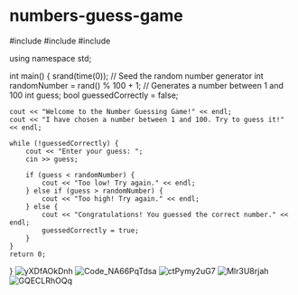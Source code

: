 # numbers-guess-game
#include <iostream>
#include <cstdlib>
#include <ctime>

using namespace std;

int main() {
    srand(time(0)); // Seed the random number generator
    int randomNumber = rand() % 100 + 1; // Generates a number between 1 and 100
    int guess;
    bool guessedCorrectly = false;

    cout << "Welcome to the Number Guessing Game!" << endl;
    cout << "I have chosen a number between 1 and 100. Try to guess it!" << endl;

    while (!guessedCorrectly) {
        cout << "Enter your guess: ";
        cin >> guess;

        if (guess < randomNumber) {
            cout << "Too low! Try again." << endl;
        } else if (guess > randomNumber) {
            cout << "Too high! Try again." << endl;
        } else {
            cout << "Congratulations! You guessed the correct number." << endl;
            guessedCorrectly = true;
        }
    }
    return 0;
}
![yXDfAOkDnh](https://github.com/user-attachments/assets/9b9cb0b8-df87-4139-be20-c4505df1031f)
![Code_NA66PqTdsa](https://github.com/user-attachments/assets/81c4cea2-314d-4e12-92e9-82539c358d6d)
![ctPymy2uG7](https://github.com/user-attachments/assets/73ba8c04-086c-49b7-8383-63f91f19e574)
![Mlr3U8rjah](https://github.com/user-attachments/assets/98e7d2aa-aecc-4741-b1fe-324114f360fd)
![GQECLRhOQq](https://github.com/user-attachments/assets/262c6e30-d447-4fbf-8cfd-043b55919ec1)

